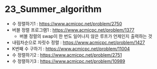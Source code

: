 # 23_Summer_algorithm
- 수 정렬하기1 : https://www.acmicpc.net/problem/2750
- 버블 정렬 프로그램1 : https://www.acmicpc.net/problem/1377
  - 버블 정렬의 swap이 한 번도 일어나지 않은 루프가 언제인지 출력하는 것
- 내림차순으로 자릿수 정렬 : https://www.acmicpc.net/problem/1427
- K번째 수 구하기 : https://www.acmicpc.net/problem/11004
- 수 정렬하기2 : https://www.acmicpc.net/problem/2751
- 수 정렬하기3 : https://www.acmicpc.net/problem/10989

